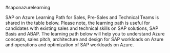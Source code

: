 #saponazurelearning

SAP on Azure Learning Path for Sales, Pre-Sales and Technical Teams is shared in the table below. 
Please note, the learning path is useful for candidates with existing sales and technical skills on SAP solutions, SAP Basis and ABAP. The learning path below will help you to understand Azure concepts, sales pitch, architecture and design for SAP workloads on Azure and operations and optimization of SAP workloads on Azure. 

